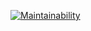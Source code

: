 [![Maintainability](https://api.codeclimate.com/v1/badges/aa8a1b30bcb8ac872151/maintainability)](https://codeclimate.com/github/Dylan-Orecchioni/kali-tests/maintainability)

